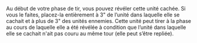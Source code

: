 Au début de votre phase de tir, vous
pouvez révéler cette unité cachée. Si
vous le faites, placez-la entièrement à 3"
de l’unité dans laquelle elle se cachait et
à plus de 3" des unités ennemies. Cette
unité peut tirer à la phase au cours de
laquelle elle a été révélée à condition
que l’unité dans laquelle elle se cachait
n'ait pas couru au même tour (elle peut s’être repliée).